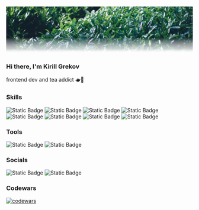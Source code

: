 ![](./images/banner.png)

### Hi there, I'm Kirill Grekov

frontend dev and tea addict 🫖🍵

### Skills

![Static Badge](https://img.shields.io/badge/HTML-%23054D31?style=flat&logo=html5)
![Static Badge](https://img.shields.io/badge/CSS-%23054D31?style=flat&logo=css3&logoColor=%231572B6)
![Static Badge](https://img.shields.io/badge/JavaScript-%23054D31?style=flat&logo=javascript)
![Static Badge](https://img.shields.io/badge/Git-%23054D31?style=flat&logo=git)
![Static Badge](https://img.shields.io/badge/VS%20Code-%23054D31?style=flat&logo=visualstudiocode&logoColor=007ACC)
![Static Badge](https://img.shields.io/badge/SASS-%23054D31?style=flat&logo=sass&logoColor=%23CC6699)
![Static Badge](https://img.shields.io/badge/Webpack-%23054D31?style=flat&logo=webpack&logoColor=%238DD6F9)
![Static Badge](https://img.shields.io/badge/Gulp-%23054D31?style=flat&logo=gulp&logoColor=%23CF4647)

### Tools

![Static Badge](https://img.shields.io/badge/Obsidian-%23054D31?style=flat&logo=obsidian&logoColor=%237C3AED)
![Static Badge](https://img.shields.io/badge/Todoist-%23054D31?style=flat&logo=todoist&logoColor=%23E44332)

### Socials

![Static Badge](https://img.shields.io/badge/Telegram-054D31?style=flat&logo=telegram&link=https%3A%2F%2Ft.me%2Fkrlgrek)
![Static Badge](https://img.shields.io/badge/Mail-%23054D31?style=flat&logo=protonmail&link=mailto%3Akrlgrek%40protonmail.com)

### Codewars

[![codewars](https://www.codewars.com/users/krlgrek/badges/large)](https://www.codewars.com/users/krlgrek/badges/large)
